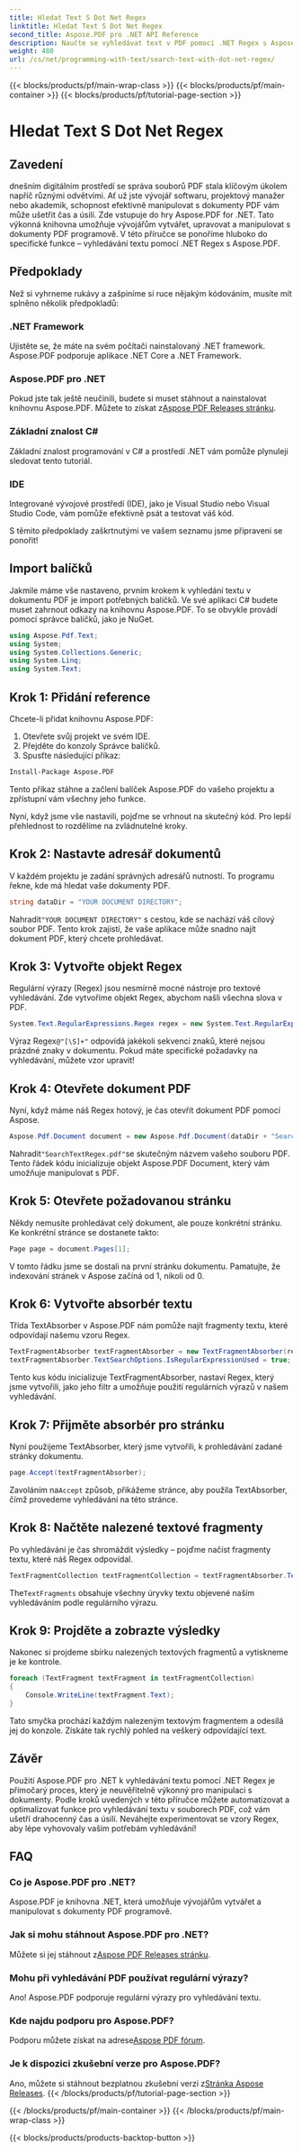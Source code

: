 ```yaml
---
title: Hledat Text S Dot Net Regex
linktitle: Hledat Text S Dot Net Regex
second_title: Aspose.PDF pro .NET API Reference
description: Naučte se vyhledávat text v PDF pomocí .NET Regex s Aspose.PDF. Postupujte podle našeho podrobného průvodce a zjednodušte si úkoly s PDF.
weight: 480
url: /cs/net/programming-with-text/search-text-with-dot-net-regex/
---
```


{{< blocks/products/pf/main-wrap-class >}}
{{< blocks/products/pf/main-container >}}
{{< blocks/products/pf/tutorial-page-section >}}

# Hledat Text S Dot Net Regex

## Zavedení

dnešním digitálním prostředí se správa souborů PDF stala klíčovým úkolem napříč různými odvětvími. Ať už jste vývojář softwaru, projektový manažer nebo akademik, schopnost efektivně manipulovat s dokumenty PDF vám může ušetřit čas a úsilí. Zde vstupuje do hry Aspose.PDF for .NET. Tato výkonná knihovna umožňuje vývojářům vytvářet, upravovat a manipulovat s dokumenty PDF programově. V této příručce se ponoříme hluboko do specifické funkce – vyhledávání textu pomocí .NET Regex s Aspose.PDF.

## Předpoklady

Než si vyhrneme rukávy a zašpiníme si ruce nějakým kódováním, musíte mít splněno několik předpokladů:

### .NET Framework
Ujistěte se, že máte na svém počítači nainstalovaný .NET framework. Aspose.PDF podporuje aplikace .NET Core a .NET Framework.

### Aspose.PDF pro .NET
 Pokud jste tak ještě neučinili, budete si muset stáhnout a nainstalovat knihovnu Aspose.PDF. Můžete to získat z[Aspose PDF Releases stránku](https://releases.aspose.com/pdf/net/).

### Základní znalost C#
Základní znalost programování v C# a prostředí .NET vám pomůže plynuleji sledovat tento tutoriál.

### IDE
Integrované vývojové prostředí (IDE), jako je Visual Studio nebo Visual Studio Code, vám pomůže efektivně psát a testovat váš kód.

S těmito předpoklady zaškrtnutými ve vašem seznamu jsme připraveni se ponořit!

## Import balíčků

Jakmile máme vše nastaveno, prvním krokem k vyhledání textu v dokumentu PDF je import potřebných balíčků. Ve své aplikaci C# budete muset zahrnout odkazy na knihovnu Aspose.PDF. To se obvykle provádí pomocí správce balíčků, jako je NuGet.

```csharp
using Aspose.Pdf.Text;
using System;
using System.Collections.Generic;
using System.Linq;
using System.Text;
```

## Krok 1: Přidání reference
Chcete-li přidat knihovnu Aspose.PDF:

1. Otevřete svůj projekt ve svém IDE.
2. Přejděte do konzoly Správce balíčků.
3. Spusťte následující příkaz:

```bash
Install-Package Aspose.PDF
```

Tento příkaz stáhne a začlení balíček Aspose.PDF do vašeho projektu a zpřístupní vám všechny jeho funkce.

Nyní, když jsme vše nastavili, pojďme se vrhnout na skutečný kód. Pro lepší přehlednost to rozdělíme na zvládnutelné kroky.

## Krok 2: Nastavte adresář dokumentů

V každém projektu je zadání správných adresářů nutností. To programu řekne, kde má hledat vaše dokumenty PDF.

```csharp
string dataDir = "YOUR DOCUMENT DIRECTORY";
```
 Nahradit`"YOUR DOCUMENT DIRECTORY"` s cestou, kde se nachází váš cílový soubor PDF. Tento krok zajistí, že vaše aplikace může snadno najít dokument PDF, který chcete prohledávat.

## Krok 3: Vytvořte objekt Regex

Regulární výrazy (Regex) jsou nesmírně mocné nástroje pro textové vyhledávání. Zde vytvoříme objekt Regex, abychom našli všechna slova v PDF. 

```csharp
System.Text.RegularExpressions.Regex regex = new System.Text.RegularExpressions.Regex(@"[\S]+");
```
 Výraz Regex`@"[\S]+"` odpovídá jakékoli sekvenci znaků, které nejsou prázdné znaky v dokumentu. Pokud máte specifické požadavky na vyhledávání, můžete vzor upravit!

## Krok 4: Otevřete dokument PDF

Nyní, když máme náš Regex hotový, je čas otevřít dokument PDF pomocí Aspose.

```csharp
Aspose.Pdf.Document document = new Aspose.Pdf.Document(dataDir + "SearchTextRegex.pdf");
```
 Nahradit`"SearchTextRegex.pdf"`se skutečným názvem vašeho souboru PDF. Tento řádek kódu inicializuje objekt Aspose.PDF Document, který vám umožňuje manipulovat s PDF.

## Krok 5: Otevřete požadovanou stránku

Někdy nemusíte prohledávat celý dokument, ale pouze konkrétní stránku. Ke konkrétní stránce se dostanete takto:

```csharp
Page page = document.Pages[1];
```
V tomto řádku jsme se dostali na první stránku dokumentu. Pamatujte, že indexování stránek v Aspose začíná od 1, nikoli od 0.

## Krok 6: Vytvořte absorbér textu

Třída TextAbsorber v Aspose.PDF nám pomůže najít fragmenty textu, které odpovídají našemu vzoru Regex.

```csharp
TextFragmentAbsorber textFragmentAbsorber = new TextFragmentAbsorber(regex);
textFragmentAbsorber.TextSearchOptions.IsRegularExpressionUsed = true;
```
Tento kus kódu inicializuje TextFragmentAbsorber, nastaví Regex, který jsme vytvořili, jako jeho filtr a umožňuje použití regulárních výrazů v našem vyhledávání.

## Krok 7: Přijměte absorbér pro stránku

Nyní použijeme TextAbsorber, který jsme vytvořili, k prohledávání zadané stránky dokumentu.

```csharp
page.Accept(textFragmentAbsorber);
```
 Zavoláním na`Accept` způsob, přikážeme stránce, aby použila TextAbsorber, čímž provedeme vyhledávání na této stránce.

## Krok 8: Načtěte nalezené textové fragmenty

Po vyhledávání je čas shromáždit výsledky – pojďme načíst fragmenty textu, které náš Regex odpovídal.

```csharp
TextFragmentCollection textFragmentCollection = textFragmentAbsorber.TextFragments;
```
 The`TextFragments` obsahuje všechny úryvky textu objevené naším vyhledáváním podle regulárního výrazu. 

## Krok 9: Projděte a zobrazte výsledky

Nakonec si projdeme sbírku nalezených textových fragmentů a vytiskneme je ke kontrole.

```csharp
foreach (TextFragment textFragment in textFragmentCollection)
{
    Console.WriteLine(textFragment.Text);
}
```
Tato smyčka prochází každým nalezeným textovým fragmentem a odesílá jej do konzole. Získáte tak rychlý pohled na veškerý odpovídající text.

## Závěr

Použití Aspose.PDF pro .NET k vyhledávání textu pomocí .NET Regex je přímočarý proces, který je neuvěřitelně výkonný pro manipulaci s dokumenty. Podle kroků uvedených v této příručce můžete automatizovat a optimalizovat funkce pro vyhledávání textu v souborech PDF, což vám ušetří drahocenný čas a úsilí. Neváhejte experimentovat se vzory Regex, aby lépe vyhovovaly vašim potřebám vyhledávání! 

## FAQ

### Co je Aspose.PDF pro .NET?
Aspose.PDF je knihovna .NET, která umožňuje vývojářům vytvářet a manipulovat s dokumenty PDF programově.

### Jak si mohu stáhnout Aspose.PDF pro .NET?
 Můžete si jej stáhnout z[Aspose PDF Releases stránku](https://releases.aspose.com/pdf/net/).

### Mohu při vyhledávání PDF používat regulární výrazy?
Ano! Aspose.PDF podporuje regulární výrazy pro vyhledávání textu.

### Kde najdu podporu pro Aspose.PDF?
 Podporu můžete získat na adrese[Aspose PDF fórum](https://forum.aspose.com/c/pdf/10).

### Je k dispozici zkušební verze pro Aspose.PDF?
 Ano, můžete si stáhnout bezplatnou zkušební verzi z[Stránka Aspose Releases](https://releases.aspose.com/).
{{< /blocks/products/pf/tutorial-page-section >}}

{{< /blocks/products/pf/main-container >}}
{{< /blocks/products/pf/main-wrap-class >}}

{{< blocks/products/products-backtop-button >}}
